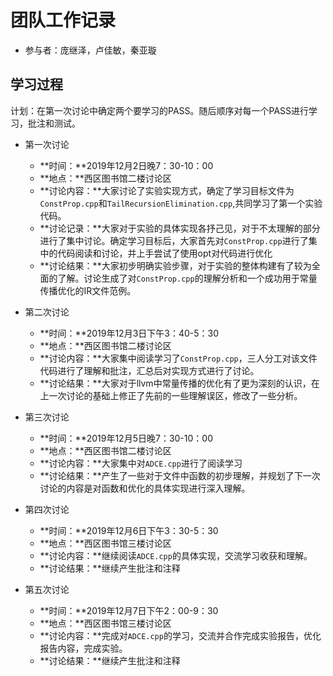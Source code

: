 # 团队工作记录

+ 参与者：庞继泽，卢佳敏，秦亚璇

## 学习过程

计划：在第一次讨论中确定两个要学习的PASS。随后顺序对每一个PASS进行学习，批注和测试。

+ 第一次讨论
   + **时间：**2019年12月2日晚7：30-10：00
   + **地点：**西区图书馆二楼讨论区
   + **讨论内容：**大家讨论了实验实现方式，确定了学习目标文件为`ConstProp.cpp`和`TailRecursionElimination.cpp`,共同学习了第一个实验代码。
   + **讨论记录：**大家对于实验的具体实现各抒己见，对于不太理解的部分进行了集中讨论。确定学习目标后，大家首先对`ConstProp.cpp`进行了集中的代码阅读和讨论，并上手尝试了使用opt对代码进行优化
   +  **讨论结果：**大家初步明确实验步骤，对于实验的整体构建有了较为全面的了解。讨论生成了对`ConstProp.cpp`的理解分析和一个成功用于常量传播优化的IR文件范例。

+ 第二次讨论
   + **时间：**2019年12月3日下午3：40-5：30
   + **地点：**西区图书馆二楼讨论区
   + **讨论内容：**大家集中阅读学习了`ConstProp.cpp`，三人分工对该文件代码进行了理解和批注，汇总后对实现方式进行了讨论。
   + **讨论结果：**大家对于llvm中常量传播的优化有了更为深刻的认识，在上一次讨论的基础上修正了先前的一些理解误区，修改了一些分析。
   
+ 第三次讨论
   + **时间：**2019年12月5日晚7：30-10：00
   + **地点：**西区图书馆二楼讨论区
   + **讨论内容：**大家集中对`ADCE.cpp`进行了阅读学习
   + **讨论结果：**产生了一些对于文件中函数的初步理解，并规划了下一次讨论的内容是对函数和优化的具体实现进行深入理解。

+ 第四次讨论
   + **时间：**2019年12月6日下午3：30-5：30
   + **地点：**西区图书馆三楼讨论区
   + **讨论内容：**继续阅读`ADCE.cpp`的具体实现，交流学习收获和理解。
   + **讨论结果：**继续产生批注和注释

+ 第五次讨论
   + **时间：**2019年12月7日下午2：00-9：30
   + **地点：**西区图书馆三楼讨论区
   + **讨论内容：**完成对`ADCE.cpp`的学习，交流并合作完成实验报告，优化报告内容，完成实验。
   + **讨论结果：**继续产生批注和注释


